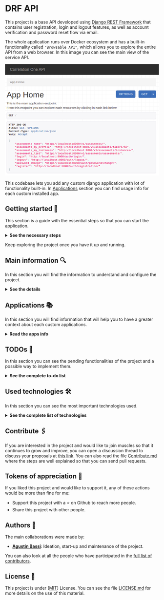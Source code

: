DRF API
=======

This project is a base API developed using [Django REST Framework](https://www.django-rest-framework.org/) that contains user registration, login and logout features, as well as account verification and password reset flow via email.

The whole application runs over Docker ecosystem and has a built-in functionality called `"Browsable API"`, which allows you to explore the entire API from a web browser. In this image you can see the main view of the service API.

![screenshot-browsable-api](doc/screenshot-browsable-api-home.png)

This codebase lets you add any custom django application with lot of functionality built-in. In [Applications](#applications) section you can find usage info for each custom installed app.

## Getting started 🚀

This section is a guide with the essential steps so that you can start the application.

<details><summary><b>See the necessary steps</b></summary>

### Install dependencies

To run this project you need to install `Docker` and` Docker Compose`.

In [this article](https://support.netfoundry.io/hc/en-us/articles/360057865692-Installing-Docker-and-docker-compose-for-Ubuntu-20-04) are the details to install Docker and Docker Compose on a Linux machine. In case you want to install the tools on another platform or have any problems, you can read the official documentation of [Docker](https://docs.docker.com/get-docker/) and also that of [Docker Compose](https://docs.docker.com/compose/install/).

Continue with downloading the code when you have the dependencies installed and working.

### Download the code

To download the code, the best thing to do is to `fork` this project to your personal account by clicking on [this link](https://github.com/agustinBassi/code-api/fork). Once you have the fork to your account, download it from the terminal with this command (remember to put your username in the link):

```
git clone https://github.com/USER/code-api.git
```

> In case you don't have a Github account, or you don't want to fork, you can directly clone this repo with the command `git clone https://github.com/agustinBassi/code-api.git`.

### Initial project configuration

To run the application, you first need to download the database image with the `docker-compose pull db` command. Next, you need to compile the REST API service with the `docker-compose build code-api` command (it may take a few minutes).

When the above processes finish, start the database service with the command `docker-compose up -d db` from the root of the project. With the database running, it is necessary to create the tables that the application needs to work with the command `docker-compose run code-api python manage.py migrate`.

It is possible to include sample data to test the API as quickly as possible. The sample data is in the `.fixtures` directory. The command needed for load fixture is as follows (in the example, the `assesments.json` fixtures will be loaded):

```
docker-compose run code-api python manage.py loaddata .fixtures/assesments.json
```

### Run the application

With the initial configurations done, it is time to run the API service with the command `docker-compose up code-api` (if you want to run the service in background, you can add the -d flag during execution). When the service starts, you can access the `Browsable API` from the browser by entering the [api root endpoint](http://localhost:8000/) in the browser.

If you are able to access the `Browsable API`, it means that the application is running correctly.

</details>

Keep exploring the project once you have it up and running.

## Main information 🔍

In this section you will find the information to understand and configure the project.

<details><summary><b>See the details</b></summary>

### Main features

Below you can see the main features of the project:

* RESTful API fully explorable through the "Browsable API" and hyperlinks
* User registration, login, logout, password recovery, account activation
* User email as a unique source of truth
* Application administration panel
* Customized Browsable API for each endpoint
* Extensive usage documentation
* Configurable pagination

The feature related to each application is included in the [Applications](#applications) section.

### Django Configuration

In the file `codeapi/settings.py` you will find the general configuration of the Django project. Within this file, all kinds of Django configurations can be made, in which the following stand out:

* Selection and configuration of the database engine.
* Applications installed within the project.
* Time zone setting.
* Project debug configuration.
* Django REST Framework specific configuration.
* Template configuration.
* Directory configuration for static files.
* User model selection.
* User Authentication & Authorization.

For more information on all the possible configurations, you can access the official documentation at [this link](https://docs.djangoproject.com/en/3.2/topics/settings/).

### Browsable API

This application - by using Django REST Framework - has a functionality that makes the REST API browsable in HTML format. This feature is really an excellent functionality, as it enables you to explore, navigate, and discover the API without having to open any dedicated programs (such as Postman or other clients).

From the browsable API you can access to Home Endpoint, and navigate over the user registration, login, logout, password recovery, email confirmation flows. 

The usage flow related of each application is included in its [Applications](#applications) section.

### How to use the service API

The starting point of using the API is accessing its [root](http://localhost:8000) via a client or a browser. From there you can see some useful endpoints related to user registration, login, logout and probably your custom applications endpoints.

**User Registration, Verification & Login**

The steps described below is for the user registration, email verification and login flow.

1. Access to the [root endpoint](http://localhost:8000) to explore the service endpoints.
2. Access to the [user registration](http://localhost:8000/auth/registration) endpoint to create a user account. Fill fields with your email and insert twice an strong password.
3. Verify your account via email accessing to the link shown in the console after registration.
4. Access to the email verification and insert your email and password. An access tokens are returned. You can save it for your frontend app. If you are using the Browsable API the user will be logged in.
5. Go to [root endpoint](http://localhost:8000) and explore applications endpoints.

**User Logout**

To logout just follow the [user logout](http://localhost:8000/auth/logout) endpoint and send a POST request.

**User Password Reset**

If you have forgotten you password you can recover it accessing to the [password change endpoint](http://localhost:8000/auth/password/change/). Follow the next steps:

1. Insert your email and send it via POST.
2. Check your email or the "django console email" to access to the link to password change.
3. Insert the needed fields. UID is the anteultimate URL slug, and the Token field is the last URL slug (probaby the token slug includes a "-" char). After required fields just type your new password twice and POST it.

**Applications flows**

The specific app endpoints are described in each section of Applications.

### Using the admin site

The API service has an integrated administration panel that allows you to perform CRUD operations on each of registered applications models (tables). In this image you can see how the administration panel looks.

![screenshot-admin-panel](doc/screenshot-admin-panel.png)

To use the admin site you must create a superuser. Execute the command `docker-compose run code-api python manage.py createsuperuser`, enter your email and your password twice and then go to [admin endpoint](http://localhost:8000/admin) to login with your credentials.

There are many sections included in the admin, like `Accounts`, `Tokens`, `Sites`, `Social Accounts` and `Users`. This applications are included in the base project to provide user auth flows.

Apart of the base sections, there are the custom applications, explained in the [Applications](#applications) section.

### Environment Variables

Some environment variables used by the database service, as well as the API service, are defined in the `env` file. Necessary variables can be added/removed. In case you accidentally delete the values or the env file, below you can find some values that work correctly with the application.

```
DJANGO_SECRET_KEY=sup3rs3cr3tk3y
DJANGO_DEBUG=True
DATABASE_NAME=codeapi
DATABASE_USER=postgres
DATABASE_PASS=postgres
DATABASE_HOST=db
DATABASE_PORT=5432
LOGLEVEL=info
ACCESS_TOKEN_LIFETIME=120
```

It is **HIGHLY RECOMMENDED**that you change these variables if you want to use this application for productive purposes.

### Database manipulation

Django provides an excellent database manipulation without the need to use any external tools to perform the necessary operations.

If you want to make a simple backup of the database, execute the following command:

```
docker-compose run code-api \
python manage.py dumpdata --indent 2 > .fixtures/db.json
```

If you want to make a backup of the database that can be used in a fresh database, execute the following command:

```
docker-compose run code-api \
python manage.py dumpdata --indent 2 \
--exclude auth.permission --exclude contenttypes --exclude admin.logentry > .fixtures/db.json
```

To load the application data into a fresh database, run the following command to create the necessary tables:

```
docker-compose run code-api python manage.py migrate
```

And then load data inside the tables:

```
docker-compose run code-api python manage.py loaddata .fixtures/db.json
```

### Dirs structure

The base structure is as follows:

```sh
├── .fixtures                       # dir to save DB fixtures to export/import using Django manage.py
├── users                           # main users app dir
│   ├── migrations                  # dir to track DB modifications
│   ├── admin.py                    # register user model into admin interface
│   ├── apps.py                     # register user app into Django
│   ├── managers.py                 # classes for serialize/deserialize models instances
│   ├── models.py                   # user models declaration
│   ├── serializers.py              # classes for serialize/deserialize models instances
├── codeapi                         # main Django project
│   ├── asgi.py                     # utility to load Django app into ASGI servers
│   ├── settings.py                 # main Django project settings
│   ├── urls.py                     # main Django project URLs configuration
│   |── wsgi.py                     # utility to load Django app into WSGI servers
│   └── views.py                    # main service endpoints (home)
├── doc                             # dir to save documentation
│   └── ...
├── .gitignore                      # exclude files from versions control
├── .dockerignore                   # exclude files when build a docker image
├── CHANGELOG.md                    # project changes history and descriptions
├── Contribuitors.md                # project contribuitors
├── Dockerfile                      # Dockerfile for Django project
├── LICENSE                         # licencia del proyecto
├── README.md                       # este archivo
├── docker-compose.yml              # configuración de los contenedores de Docker centralizada
├── env                             # variables de entorno utilizadas en el proyecto
├── manage.py                       # archivo con utilidades nativas de Django
└── requirements.txt                # dependencias de Python del proyecto
```

Custom applications structure are not included.

</details>

## Applications 📚

In this section you will find information that will help you to have a greater context about each custom applications.

<details><summary><b>Read the apps info</b></summary>

### Assesments API

<details><summary><b>See all info related to Assesments APP</b></summary>

#### Features

* Assesments assisted navigation for all flows
* Assesments instances recovery
* Assesments error preventions
* Timed assesments instances
* Automatic score calculation

#### Browsable API

From the Browsable API it is possible to create instances of assessments and perform all the necessary steps to complete the flow of an assessment (create, test, start, get questions, send answers, end test, get result).

#### How to use the API

The starting point to start using the Browsable API is to access the URL [http://localhost:8000/v1/assesments](http://localhost:8000/v1/assesments) in the browser. The application comes with some data loaded so that you can use it in a plug & play way (it is necessary that you have executed the command for loaddata detailed in the initial configuration section).

To perform an `Assessment`, start by creating an` Instance` accessing the URL of a particular assessment, for example [http://localhost:8000/v1/assesments/assesments/1/create](http://localhost:8000/v1/assesments/assesments/1/create) with a POST, entering the `first_name, last_name, email` fields, as JSON in the request body.

Once the assesment is created, just follow the `next` link provided in the response body, which assist you in the whole assesment flow navigation until you finalize it.

The response from the endpoint returns the id and URL of the created instance. With that id you can access the following endpoints:

* `instances/<uuid: pk> /`: to get the instance details.
* `instances/<uuid: pk>/test`: to check that the instance is available for testing.
* `instances/<uuid: pk>/start`: to start an instance, set the start_time, the end_time and the active flag.
* `instances/<uuid: pk>/questions/<int: q_id>`: in the endpoint to get the details of the instance, in the `assesment-> question_count` field you can get the number of questions of the assesment. Then, you can access each of them, from 1 to question_count. Any value outside of these values ​​will return a 405 Not Allowed code.
* `instances/<uuid: pk>/answer`: to send the answer about an assessment. Get a question_id and option_id in the request body.
* `instances/<uuid: pk>/end`, to end an instance, set the end_time, set the active flag to False and calculate the score automatically.
* `instances/<uuid: pk>/result`: to get the result of a particular instance.
* `instances/restore`: to recover an instance (if there is one active) of a particular taker.

#### Using the admin site for the app

At first, it is necessary to create a superuser as described in the [Using the admin site](#using-the-admin-site) and then, login at the [admin endpoint](http://localhost:8000/admin). 

Inside the admin panel you can create different assesments, assign questions and options. From the left panel you can create all the entities that you consider necessary and the relationships between them.

> You can execute the command `docker-compose run code-api python manage.py loaddata .fixtures/assesments.json` to load sample data and use the application quickly.

#### ERD (Entity-Relation Desing)

In the next figure you can see the `Assesments App` entities design and their relationships using the online tool [EDR Plus](https://erdplus.com/standalone).

![architecture](doc/entity-relation-diagram.png)

An `Assesment` is defined only once, and in addition to its attributes, it has one or more` Questions` associated with it. In turn, each `Questions` has one or more` Options` associated with it.

In order to carry out an `Assesment` it is necessary for a` Taker` to register with its data, and to create an `Instance` of an` Assesment`. Each `Instance` has, in addition to its attributes, a UUID as an identifier. This allows the instance to be retrieved from another browser based on the Taker data.

#### Endpoints

Each endpoint is listed below, with its description and available methods.

* `assesments/` - Shows a list with all the available resources of the application (GET)
* `assesments/assesments` - Show a list of all available assesments (GET)
* `assesments/assesments/<id>` - Show the HOME of a specific test (GET)
* `assesments/assesments/<id>/status` - Check the status of an assessment and return its status (GET)
* `assesments/assesments/<id>/create` - Creates a new instance of an assesment and returns the UUID of the instance (POST)
* `assesments/instances` - List all available instances (GET)
* `assesments/instances/<id>` - Show the details of the instance (GET)
* `assesments/instances/<id>/test` - Check that the instance is active (GET)
* `assesments/instances/<id>/start` - Starts the test and starts the countdown (POST)
* `assesments/instances/<id>/questions/<id>` - Show the detail with the question of an instance (GET)
* `assesments/instances/<id>/answer` - Send the result of an answer (PUT)
* `assesments/instances/<id>/end` - End an instance (POST)
* `assesments/instances/<id>/result` - Show the result of an instance (GET)
* `assesments/instances/restore` - Allows you to retrieve an instance based on user data (POST)
* `assesments/takers` - Show a list with all the test takers that performed assesments (GET)
* `assesments/takers/<id>` - Show the detail of a specific taker (GET)
* `assesments/questions` - List all available questions (GET)
* `assesments/questions/<id>` - Show the detail of a specific question (GET)
* `assesments/options` - List all available options (GET)
* `assesments/options/<id>` - Show the detail of a specific option (GET)

Although the information of each endpoint is in the previous list, it is much better to navigate through the `Browsable API` that allows access to more information about each of the endpoints.

#### Correlation-One Requests/Responses

To better understand the functionality of the Correlation One API, you can perform an assessment flow by entering [this link](https://quiz.correlation-one.com/test/data-scientist). Likewise, by reviewing network traffic from the browser's development window, analyzing and understanding the information sent and received in each request, you will be able to have a better context about the necessary functionality.

To facilitate access to endpoint information, you can access the file `doc/api-requests-responses.md`, where the requests/responses made against the Correlation One API are stored.

Much of the functionality is inspired by API messages, albeit with a few differences.

</details>

</details>

## TODOs 📝

In this section you can see the pending functionalities of the project and a possible way to implement them.

<details><summary><b>See the complete to-do list</b></summary><br>

* **Run the application with a productive web server**: For the development and demonstration of the application, the Django development web server is used. If you want to implement a productive server, in [this link](https://docs.djangoproject.com/en/3.2/howto/deployment/wsgi/uwsgi/), for example, there is information to configure uWSGI.
* **SSL encryption**: This project is for demonstration purposes, and also uses the development web server provided by Django. If you want to bring this project to a productive environment, SSL should be implemented in the webserver used. For example, in [this link](https://www.youtube.com/watch?v=NhidVhNHfeU) you will find information on how to configure certificates in Nginx. Also, in [this link](https://timonweb.com/django/https-django-development-server-ssl-certificate/) there is a tutorial on how to enable HTTPS using the Django development server.
* **Compress responses**: If a productive web server were used, compression of the responses could be performed. In [this link](https://rtcamp.com/tutorials/nginx/enable-gzip/) there is a tutorial to enable Gzip on an Nginx server.
* **Support other formats than text**: Although the challenge required that more than one format can be handled for questions and options, in this API they only have one format (CharField). Both plain text and HTML can be stored in this text field. If you wanted to save an image, it could be hosted in an S3 bucket and only save the URL in the field.
* **Automated testing**: Although having automated testing is a totally necessary feature, it was not implemented for this project. Implementing unit testing is not too complex. If you want to implement it, in [this link](https://docs.djangoproject.com/en/3.2/topics/testing/overview/) you will find all the necessary information.
* **TODO**: check that updates over user on admin site does not impact in the EmailAddress table. Capture update signal.
* **TODO**: add logging to whole application
* **TODO**: rename the whole project to drf-base-api
* **TODO**: update each "code-api" reference to new project name
* **TODO**: change home screenshot for one without assesments
* **TODO**: makes the password reset feature works again
* **TODO**: put the assesments app info (like doc or any other) into dedicated dirs

</details>

## Used technologies 🛠️

In this section you can see the most important technologies used.

<details><summary><b>See the complete list of technologies</b></summary><br>

* [Docker](https://www.docker.com/) - Ecosystem that allows the execution of software containers.
* [Docker Compose](https://docs.docker.com/compose/) - Tool that allows managing multiple Docker containers.
* [Python](https://www.python.org/) - Language in which the services are made.
* [Django](https://www.djangoproject.com/) - Popular Python framework for web application development.
* [Django REST Framework](https://www.django-rest-framework.org/) - Django-based framework for designing REST APIs.
* [PostgreSQL](https://www.postgresql.org/) - Database to query and store data.
* [Visual Studio Code](https://code.visualstudio.com/) - Popular multi-platform development IDE.

</details>

## Contribute 🖇️

If you are interested in the project and would like to join muscles so that it continues to grow and improve, you can open a discussion thread to discuss your proposals at [this link](https://github.com/agustinBassi/code-api/issues/new). You can also read the file [Contribute.md](https://github.com/gotoiot/gotoiot-doc/wiki/Contribuir) where the steps are well explained so that you can send pull requests.

## Tokens of appreciation 🎁

If you liked this project and would like to support it, any of these actions would be more than fine for me:

* Support this project with a ⭐ on Github to reach more people.
* Share this project with other people.

## Authors 👥

The main collaborations were made by:

* **[Agustin Bassi](https://github.com/agustinBassi)**: Ideation, start-up and maintenance of the project.

You can also look at all the people who have participated in the [full list of contributors](https://github.com/agustinBassi/code-api/contributors).

## License 📄

This project is under ([MIT](https://choosealicense.com/licenses/mit/)) License. You can see the file [LICENSE.md](LICENSE.md) for more details on the use of this material.
